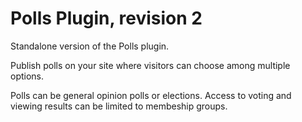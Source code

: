 # Polls Plugin, revision 2
Standalone version of the Polls plugin.

Publish polls on your site where visitors can choose among multiple options.

Polls can be general opinion polls or elections. Access to voting and viewing results can be limited to membeship groups.
